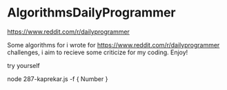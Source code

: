 # AlgorithmsDailyProgrammer
https://www.reddit.com/r/dailyprogrammer

Some algorithms for i wrote for https://www.reddit.com/r/dailyprogrammer challenges, i aim to recieve some criticize for my coding. Enjoy!

try yourself

node 287-kaprekar.js -f { Number } 
